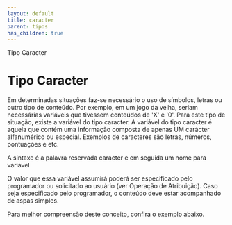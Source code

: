 ```yaml
---
layout: default
title: caracter
parent: tipos
has_children: true
---
```



Tipo Caracter

Tipo Caracter
=============

Em determinadas situações faz-se necessário o uso de símbolos, letras ou outro tipo de conteúdo. Por exemplo, em um jogo da velha, seriam necessárias variáveis que tivessem conteúdos de 'X' e '0'. Para este tipo de situação, existe a variável do tipo caracter. A variável do tipo caracter é aquela que contém uma informação composta de apenas UM carácter alfanumérico ou especial. Exemplos de caracteres são letras, números, pontuações e etc.

A sintaxe é a palavra reservada caracter e em seguida um nome para variavel 

O valor que essa variável assumirá poderá ser especificado pelo programador ou solicitado ao usuário (ver Operação de Atribuição). Caso seja especificado pelo programador, o conteúdo deve estar acompanhado de aspas simples.

Para melhor compreensão deste conceito, confira o exemplo abaixo.

